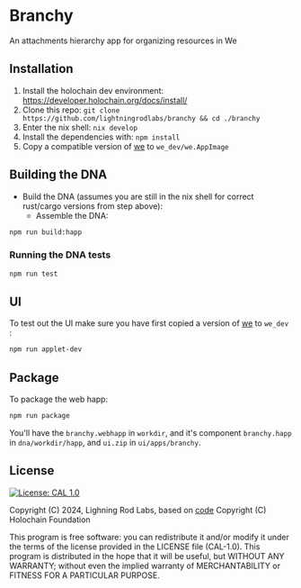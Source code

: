 # Branchy

An attachments hierarchy app for organizing resources in We


## Installation

1. Install the holochain dev environment: https://developer.holochain.org/docs/install/
2. Clone this repo: `git clone https://github.com/lightningrodlabs/branchy && cd ./branchy`
3. Enter the nix shell: `nix develop`
4. Install the dependencies with: `npm install`
5. Copy a compatible version of [we](https://github.com/lightningrodlabs/we/releases) to `we_dev/we.AppImage`

## Building the DNA

- Build the DNA (assumes you are still in the nix shell for correct rust/cargo versions from step above):
  - Assemble the DNA:

```bash
npm run build:happ
```

### Running the DNA tests
```bash
npm run test
```

## UI

To test out the UI make sure you have first copied a version of [we](https://github.com/lightningrodlabs/we/releases) to `we_dev` :

``` bash
npm run applet-dev
```

## Package

To package the web happ:

``` bash
npm run package
```

You'll have the `branchy.webhapp` in `workdir`, and it's component `branchy.happ` in `dna/workdir/happ`, and `ui.zip` in `ui/apps/branchy`.

## License
[![License: CAL 1.0](https://img.shields.io/badge/License-CAL%201.0-blue.svg)](https://github.com/holochain/cryptographic-autonomy-license)

  Copyright (C) 2024, Lighning Rod Labs, based on [code](https://github.com/holochain/how) Copyright (C) Holochain Foundation

This program is free software: you can redistribute it and/or modify it under the terms of the license
provided in the LICENSE file (CAL-1.0).  This program is distributed in the hope that it will be useful,
but WITHOUT ANY WARRANTY; without even the implied warranty of MERCHANTABILITY or FITNESS FOR A PARTICULAR PURPOSE.
